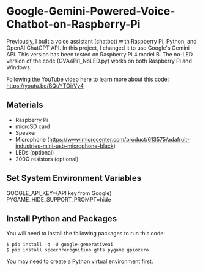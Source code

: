 # Google-Gemini-Powered-Voice-Chatbot-on-Raspberry-Pi

Previously, I built a voice assistant (chatbot) with Raspberry Pi, Python, and OpenAI ChatGPT API. In this project, I changed it to use Google's Gemini API. This version has been tested on Raspberry Pi 4 model B. The no-LED version of the code (GVA4Pi1_NoLED.py) works on both Raspberry Pi and Windows. 

Following the YouTube video here to learn more about this code:     
https://youtu.be/BQuYTOirVy4

## Materials 

* Raspberry Pi    
* microSD card     
* Speaker   
* Microphone (https://www.microcenter.com/product/613575/adafruit-industries-mini-usb-microphone-black)   
* LEDs (optional)      
* 200Ω resistors (optional)      

## Set System Environment Variables 

GOOGLE_API_KEY=(API key from Google)   
PYGAME_HIDE_SUPPORT_PROMPT=hide

## Install Python and Packages 
You will need to install the following packages to run this code: 

```console
$ pip install -q -U google-generativeai
$ pip install speechrecognition gtts pygame gpiozero
```

You may need to create a Python virtual environment first.    
